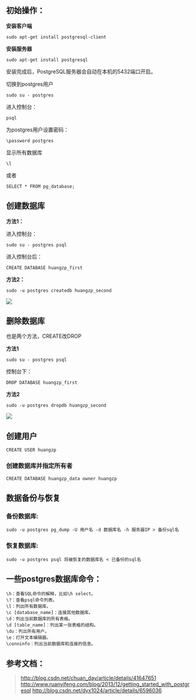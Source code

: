 ## 初始操作：

**安装客户端**
	
	sudo apt-get install postgresql-client

**安装服务器**

	sudo apt-get install postgresql

安装完成后，PostgreSQL服务器会自动在本机的5432端口开启。

切换到postgres用户

	sudo su - postgres

进入控制台：

	psql

为postgres用户设置密码：
	
	\password postgres

显示所有数据库

	\l

或者

	SELECT * FROM pg_database;

## 创建数据库
**方法1：**

进入控制台：

	sudo su - postgres psql

进入控制台后：

	CREATE DATABASE huangzp_first

**方法2：**

	sudo -u postgres createdb huangzp_second
	
![](http://oumkbl9du.bkt.clouddn.com/2018-02-05-8ilrm-2018-02-05_16-34-49.png)

## 删除数据库
也是两个方法，CREATE改DROP

**方法1**

	sudo su - postgres psql
控制台下：

	DROP DATABASE huangzp_first
	
**方法2**
	
	sudo -u postgres dropdb huangzp_second

![](http://oumkbl9du.bkt.clouddn.com/2018-02-05-nVlqb-2018-02-05_16-37-03.png)
## 创建用户
	
	CREATE USER huangzp
	
### 创建数据库并指定所有者
	
	CREATE DATABASE huangzp_data owner huangzp
	

## 数据备份与恢复
### 备份数据库:

	sudo -u postgres pg_dump -U 用户名 -d 数据库名 -h 服务器IP > 备份sql名
	
### 恢复数据库:

	sudo -u postgres psql 将被恢复的数据库名 < 已备份的sql名
	
	
## 一些postgres数据库命令：

	\h：查看SQL命令的解释，比如\h select。
	\?：查看psql命令列表。
	\l：列出所有数据库。
	\c [database_name]：连接其他数据库。
	\d：列出当前数据库的所有表格。
	\d [table_name]：列出某一张表格的结构。
	\du：列出所有用户。
	\e：打开文本编辑器。
	\conninfo：列出当前数据库和连接的信息。
	
## 参考文档：

> http://blog.csdn.net/chuan_day/article/details/41647651
http://www.ruanyifeng.com/blog/2013/12/getting_started_with_postgresql
http://blog.csdn.net/dyx1024/article/details/6596036